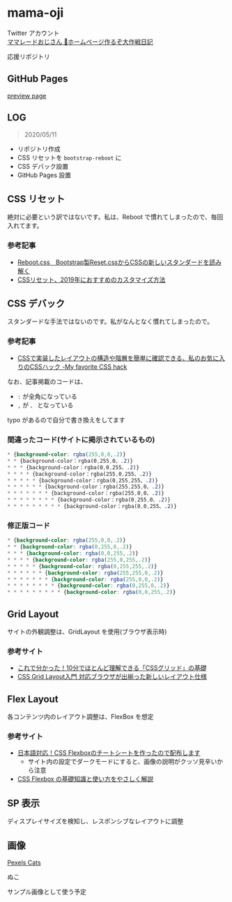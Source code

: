 # mama-oji


Twitter アカウント<br>
[ママレードおじさん 🍊ホームページ作るぞ大作戦日記](https://twitter.com/mikanojisan)


応援リポジトリ

## GitHub Pages

[preview page](https://pome-ta.github.io/mama-oji/index)


## LOG
> 2020/05/11

- リポジトリ作成
- CSS リセットを `bootstrap-reboot` に
- CSS デバック設置
- GitHub Pages 設置


## CSS リセット


絶対に必要という訳ではないです。私は、Reboot で慣れてしまったので、毎回入れてます。


### 参考記事

- [Reboot.css　Bootstrap製Reset.cssからCSSの新しいスタンダードを読み解く](https://goodpatch.com/blog/reboot-css/)
- [CSSリセット、2019年におすすめのカスタマイズ方法](https://coliss.com/articles/build-websites/operation/css/my-css-reset-by-ire.html)


## CSS デバック

スタンダードな手法ではないのです。私がなんとなく慣れてしまったので。


### 参考記事

- [CSSで実装したレイアウトの構造や階層を簡単に確認できる、私のお気に入りのCSSハック -My favorite CSS hack](https://coliss.com/articles/build-websites/operation/css/my-favorite-css-hack-by-gajus.html)


なお、記事掲載のコードは、

- `:` が全角になっている
- `,` が `、` となっている

typo があるので自分で書き換えをしてます

### 間違ったコード(サイトに掲示されているもの)

``` mistake.css
* {background-color: rgba(255,0,0,.2)}
* * {background-color：rgba(0,255,0、.2)}
* * * {background-color：rgba(0,0,255、.2)}
* * * * {background-color：rgba(255,0,255、.2)}
* * * * * {background-color：rgba(0,255,255、.2)}
* * * * * * {background-color：rgba(255,255,0、.2)}
* * * * * * * {background-color：rgba(255,0,0、.2)}
* * * * * * * * {background-color：rgba(0,255,0、.2)}
* * * * * * * * * {background-color：rgba(0,0,255、.2)}
```

### 修正版コード

``` fix.css
* {background-color: rgba(255,0,0,.2)}
* * {background-color: rgba(0,255,0,.2)}
* * * {background-color: rgba(0,0,255,.2)}
* * * * {background-color: rgba(255,0,255,.2)}
* * * * * {background-color: rgba(0,255,255,.2)}
* * * * * * {background-color: rgba(255,255,0,.2)}
* * * * * * * {background-color: rgba(255,0,0,.2)}
* * * * * * * * {background-color: rgba(0,255,0,.2)}
* * * * * * * * * {background-color: rgba(0,0,255,.2)}
```


## Grid Layout

サイトの外観調整は、GridLayout を使用(ブラウザ表示時)


### 参考サイト

- [これで分かった！10分でほとんど理解できる「CSSグリッド」の基礎](https://ferret-plus.com/8351)
- [CSS Grid Layout入門 対応ブラウザが出揃った新しいレイアウト仕様](https://ics.media/entry/15649/)

## Flex Layout

各コンテンツ内のレイアウト調整は、FlexBox を想定

### 参考サイト

- [日本語対応！CSS Flexboxのチートシートを作ったので配布します](https://www.webcreatorbox.com/tech/css-flexbox-cheat-sheet)
  - サイト内の設定でダークモードにすると、画像の説明がクッソ見辛いから注意
- [CSS Flexbox の基礎知識と使い方をやさしく解説](https://coliss.com/articles/build-websites/operation/css/css3-flexbox-properties-by-scotch.html)


## SP 表示

ディスプレイサイズを検知し、レスポンシブなレイアウトに調整






## 画像


[Pexels Cats](https://www.pexels.com/cats)


ぬこ


サンプル画像として使う予定

